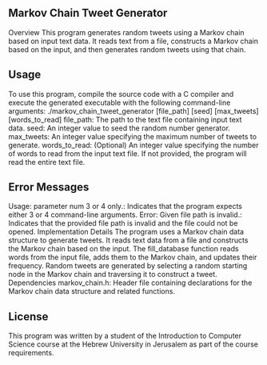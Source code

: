 ## Markov Chain Tweet Generator
Overview
This program generates random tweets using a Markov chain based on input text data. It reads text from a file, constructs a Markov chain based on the input, and then generates random tweets using that chain.

## Usage
To use this program, compile the source code with a C compiler and execute the generated executable with the following command-line arguments:
./markov_chain_tweet_generator [file_path] [seed] [max_tweets] [words_to_read]
file_path: The path to the text file containing input text data.
seed: An integer value to seed the random number generator.
max_tweets: An integer value specifying the maximum number of tweets to generate.
words_to_read: (Optional) An integer value specifying the number of words to read from the input text file. If not provided, the program will read the entire text file.

## Error Messages
Usage: parameter num 3 or 4 only.: Indicates that the program expects either 3 or 4 command-line arguments.
Error: Given file path is invalid.: Indicates that the provided file path is invalid and the file could not be opened.
Implementation Details
The program uses a Markov chain data structure to generate tweets.
It reads text data from a file and constructs the Markov chain based on the input.
The fill_database function reads words from the input file, adds them to the Markov chain, and updates their frequency.
Random tweets are generated by selecting a random starting node in the Markov chain and traversing it to construct a tweet.
Dependencies
markov_chain.h: Header file containing declarations for the Markov chain data structure and related functions.

## License

This program was written by a student of the Introduction to Computer Science course at the Hebrew University in Jerusalem as part of the course requirements.

